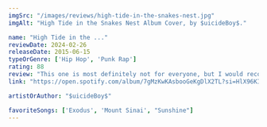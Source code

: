 ```yaml
---
imgSrc: "/images/reviews/high-tide-in-the-snakes-nest.jpg"
imgAlt: "High Tide in the Snakes Nest Album Cover, by $uicideBoy$."

name: "High Tide in the ..."
reviewDate: 2024-02-26
releaseDate: 2015-06-15
typeOrGenre: ['Hip Hop', 'Punk Rap']
rating: 88
review: "This one is most definitely not for everyone, but I would recommend everyong give it a try. $uicideBoy$ are well known for their harsher sound and lyricism and High Tide in the Snakes Nest is no exception. In fact, I think this is one of their harsher albums overall. Ruby and $crim mix hip hop and punk to create an album that does great in the gym. I also find their personal perspectives on life to be a great influence on people going through tough times, mentally. Not for everyone, but give it a shot."
link: "https://open.spotify.com/album/7gMzKwKAsbooGeKgDlX2TL?si=HlX96KIsT0-ey9g6RbU9HQ"

artistOrAuthor: "$uicideBoy$"

favoriteSongs: ['Exodus', 'Mount Sinai', "Sunshine"]
---
```

